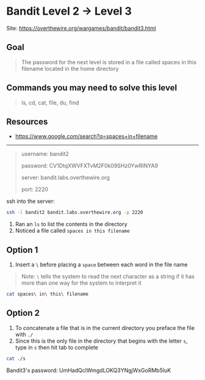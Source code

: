 # Bandit Level 2 → Level 3

Site: https://overthewire.org/wargames/bandit/bandit3.html
## Goal
> The password for the next level is stored in a file called spaces in this filename located in the home directory

## Commands you may need to solve this level
> ls, cd, cat, file, du, find

## Resources
* https://www.google.com/search?q=spaces+in+filename
-----------------

> username: bandit2
>
> password: CV1DtqXWVFXTvM2F0k09SHz0YwRINYA9
>
> server: bandit.labs.overthewire.org
>
> port: 2220

ssh into the server:
```bash
ssh -l bandit2 bandit.labs.overthewire.org -p 2220
```

1. Ran an `ls` to list the contents in the directory
2. Noticed a file called `spaces in this filename`
## Option 1
1. Insert a `\` before placing a `space` between each word in the file name
> Note:
> `\` tells the system to read the next character as a string if it has more than one way for the system to interpret it
```bash
cat spaces\ in\ this\ filename
```
## Option 2
1. To concatenate a file that is in the current directory you preface the file with `./`
2. Since this is the only file in the directory that begins with the letter `s`, type in `s` then hit tab to complete
```bash
cat ./s
```

Bandit3's password: UmHadQclWmgdLOKQ3YNgjWxGoRMb5luK
